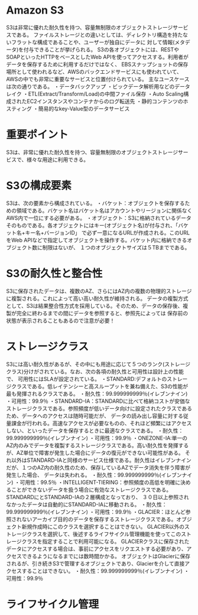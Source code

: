 # Amazon S3
S3は非常に優れた耐久性を持つ、容量無制限のオブジェクトストレージサービスである。
ファイルストレージとの違いとしては、ディレクトリ構造を持たないフラットな構成であることや、ユーザーが独自にデータに
対して情報(メタデータ)を付与できることが挙げられる。
S3の各オブジェクトには、RESTやSOAPといったHTTPをベースとしたWeb APIを使ってアクセスする。利用者がデータを保存するために利用するだけではなく、
EBSスナップショットの保存場所として使われるなど、AWSのバックエンドサービスにも使われていて、AWSの中でも非常に重要なサービスと位置付けられている。
主なユースケースは次の通りである。
・データバックアップ
・ビックデータ解析用などのデータレイク
・ETL(Extract/Transform/Load)の中間ファイル保存
・Auto Scaling構成されたEC2インスタンスやコンテナからのログ転送先
・静的コンテンツのホスティング
・簡易的なkey-Value型のデータサービス
# 重要ポイント
S3は、非常に優れた耐久性を持つ、容量無制限のオブジェクトストレージサービスで、様々な用途に利用できる。

# S3の構成要素
S3は、次の要素から構成されている。
・バケット：オブジェクトを保存するための領域である。バケット名はバケット名はアカウントやリージョンに関係なくAWS内で一位にする必要がある。
・オブジェクト：S3に格納されているデータそのものである。各オブジェクトにはキー(オブジェクト名)が付与され、「バケット名+キー名+バージョンID」
で必ず一意になるURLが作成される。このURLをWeb APIなどで指定してオブジェクトを操作する。バケット内に格納できるオブジェクト数に制限はないが、
１つのオブジェクトサイズは５TBまでである。

# S3の耐久性と整合性
S3に保存されたデータは、複数のAZ、さらにはAZ内の複数の物理的ストレージに複製される。これによって高い高い耐久性が維持される。
データの複製方式として、S3は結果整合性方式を採用している。そのため、データの保存後、複製が完全に終わるまでの間にデータを参照すると、参照先によっては
保存前の状態が表示されることもあるので注意が必要！

# ストレージクラス
S3には高い耐久性があるが、その中にも用途に応じて５つのランク(ストレージクラス)分けがされている。なお、次の各項の耐久性と可用性は設計上の性能で、
可用性にはSLAが設定されている。
・STANDARD:デフォルトのストレージクラスである。低レイテンシーと高スループットを兼ね備えた、S3の性能が最も発揮されるクラスである。
・耐久性：99.999999999％(イレブンナイン)
・可用性：99.9％
・STANDARD-IA：STANDARDに比べて格納コストが安価なストレージクラスである。参照頻度が低いデータ向けに設定されたクラスであるため、データへのアクセスは随時可能だが、
データの読み出し容量に対する従量課金が行われる。高速なアクセスが必要なものの、それほど頻繁にはアクセスしない、といったデータを保存するときに最適なクラスである。
・耐久性：99.999999999％(イレブンナイン)
・可用性：99.9％
・ONEZONE-IA:単一のAZ内のみでデータを複製するストレージクラスである。高い耐久性を発揮するが、AZ単位で障害が発生した場合にデータの復元ができない可能性がある。
それ以外はSTANDARD-IAと同様のサービス仕様である。耐久性はイレブンナインだが、１つのAZ内の耐久性のため、保存しているAZでデータ消失を伴う障害が発生した場合、
データは失われる。
・耐久性：99.999999999％(イレブンナイン)
・可用性：99.5％
・INTELLIGENT-TIERING：参照頻度の高低を明確に決めることができないデータを扱う場合に有効なストレージクラスである。STANDARDにとSTANDARD-IAの２層構成となっており、
３０日以上参照されなかったデータは自動的にSTANDARD-IAに移動される。
・耐久性：99.999999999％(イレブンナイン)
・可用性：99.9％
・GLACIER：ほとんど参照されないアーカイブ目的のデータを保存するストレージクラスである。オブジェクト新規作成時にこのクラスを選択することはできない。
GLACIER以外のストレージクラスを選択して、後述するライフサイクル管理機能を使ってこのストレージクラスを指定することで利用可能になる。
GLACIERクラスに保存されたデータにアクセスする場合は、事前にアクセスをリクエストする必要があり、アクセスできるようになるまでには数時間かかる。
オブジェクトはGlacierに保存されるが、引き続きS3で管理するオブジェクトであり、Glacierを介して直接アクセスすることはできない。
・耐久性：99.999999999％(イレブンナイン)
・可用性：99.9％

# ライフサイクル管理
